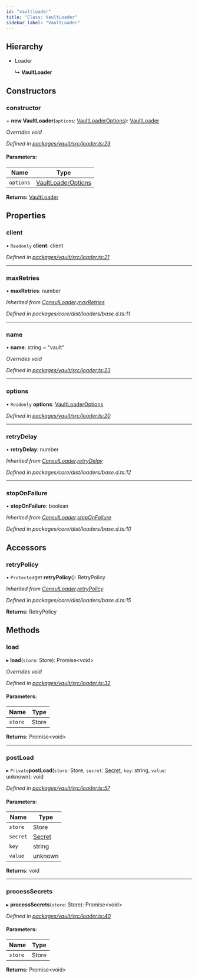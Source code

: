 ```yaml
---
id: "vaultloader"
title: "Class: VaultLoader"
sidebar_label: "VaultLoader"
---
```


## Hierarchy

- Loader

  ↳ **VaultLoader**

## Constructors

### constructor

\+ **new VaultLoader**(`options`: [VaultLoaderOptions](../interfaces/vaultloaderoptions.md)): [VaultLoader](vaultloader.md)

_Overrides void_

_Defined in [packages/vault/src/loader.ts:23](https://github.com/willsoto/node-konfig/blob/60bd8de/packages/vault/src/loader.ts#L23)_

#### Parameters:

| Name      | Type                                                      |
| --------- | --------------------------------------------------------- |
| `options` | [VaultLoaderOptions](../interfaces/vaultloaderoptions.md) |

**Returns:** [VaultLoader](vaultloader.md)

## Properties

### client

• `Readonly` **client**: client

_Defined in [packages/vault/src/loader.ts:21](https://github.com/willsoto/node-konfig/blob/60bd8de/packages/vault/src/loader.ts#L21)_

---

### maxRetries

• **maxRetries**: number

_Inherited from [ConsulLoader](consulloader.md).[maxRetries](consulloader.md#maxretries)_

_Defined in packages/core/dist/loaders/base.d.ts:11_

---

### name

• **name**: string = "vault"

_Overrides void_

_Defined in [packages/vault/src/loader.ts:23](https://github.com/willsoto/node-konfig/blob/60bd8de/packages/vault/src/loader.ts#L23)_

---

### options

• `Readonly` **options**: [VaultLoaderOptions](../interfaces/vaultloaderoptions.md)

_Defined in [packages/vault/src/loader.ts:20](https://github.com/willsoto/node-konfig/blob/60bd8de/packages/vault/src/loader.ts#L20)_

---

### retryDelay

• **retryDelay**: number

_Inherited from [ConsulLoader](consulloader.md).[retryDelay](consulloader.md#retrydelay)_

_Defined in packages/core/dist/loaders/base.d.ts:12_

---

### stopOnFailure

• **stopOnFailure**: boolean

_Inherited from [ConsulLoader](consulloader.md).[stopOnFailure](consulloader.md#stoponfailure)_

_Defined in packages/core/dist/loaders/base.d.ts:10_

## Accessors

### retryPolicy

• `Protected`get **retryPolicy**(): RetryPolicy

_Inherited from [ConsulLoader](consulloader.md).[retryPolicy](consulloader.md#retrypolicy)_

_Defined in packages/core/dist/loaders/base.d.ts:15_

**Returns:** RetryPolicy

## Methods

### load

▸ **load**(`store`: Store): Promise&#60;void>

_Overrides void_

_Defined in [packages/vault/src/loader.ts:32](https://github.com/willsoto/node-konfig/blob/60bd8de/packages/vault/src/loader.ts#L32)_

#### Parameters:

| Name    | Type  |
| ------- | ----- |
| `store` | Store |

**Returns:** Promise&#60;void>

---

### postLoad

▸ `Private`**postLoad**(`store`: Store, `secret`: [Secret](../interfaces/secret.md), `key`: string, `value`: unknown): void

_Defined in [packages/vault/src/loader.ts:57](https://github.com/willsoto/node-konfig/blob/60bd8de/packages/vault/src/loader.ts#L57)_

#### Parameters:

| Name     | Type                              |
| -------- | --------------------------------- |
| `store`  | Store                             |
| `secret` | [Secret](../interfaces/secret.md) |
| `key`    | string                            |
| `value`  | unknown                           |

**Returns:** void

---

### processSecrets

▸ **processSecrets**(`store`: Store): Promise&#60;void>

_Defined in [packages/vault/src/loader.ts:40](https://github.com/willsoto/node-konfig/blob/60bd8de/packages/vault/src/loader.ts#L40)_

#### Parameters:

| Name    | Type  |
| ------- | ----- |
| `store` | Store |

**Returns:** Promise&#60;void>
